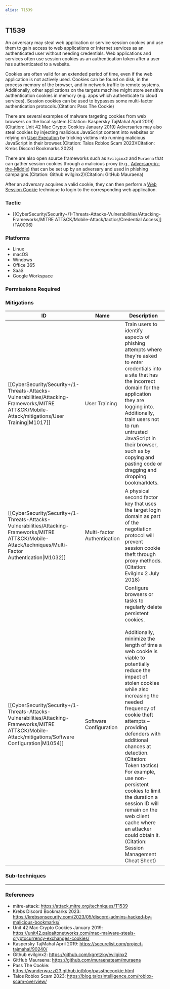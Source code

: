 ```yaml
---
alias: T1539
---
```


## T1539

An adversary may steal web application or service session cookies and use them to gain access to web applications or Internet services as an authenticated user without needing credentials. Web applications and services often use session cookies as an authentication token after a user has authenticated to a website.

Cookies are often valid for an extended period of time, even if the web application is not actively used. Cookies can be found on disk, in the process memory of the browser, and in network traffic to remote systems. Additionally, other applications on the targets machine might store sensitive authentication cookies in memory (e.g. apps which authenticate to cloud services). Session cookies can be used to bypasses some multi-factor authentication protocols.(Citation: Pass The Cookie)

There are several examples of malware targeting cookies from web browsers on the local system.(Citation: Kaspersky TajMahal April 2019)(Citation: Unit 42 Mac Crypto Cookies January 2019) Adversaries may also steal cookies by injecting malicious JavaScript content into websites or relying on [User Execution](https://attack.mitre.org/techniques/T1204) by tricking victims into running malicious JavaScript in their browser.(Citation: Talos Roblox Scam 2023)(Citation: Krebs Discord Bookmarks 2023)

There are also open source frameworks such as `Evilginx2` and `Muraena` that can gather session cookies through a malicious proxy (e.g., [Adversary-in-the-Middle](https://attack.mitre.org/techniques/T1557)) that can be set up by an adversary and used in phishing campaigns.(Citation: Github evilginx2)(Citation: GitHub Mauraena)

After an adversary acquires a valid cookie, they can then perform a [Web Session Cookie](https://attack.mitre.org/techniques/T1550/004) technique to login to the corresponding web application.


### Tactic
- [[CyberSecurity/Security+/1-Threats-Attacks-Vulnerabilities/Attacking-Frameworks/MITRE ATT&CK/Mobile-Attack/tactics/Credential Access]] (TA0006)

### Platforms
- Linux
- macOS
- Windows
- Office 365
- SaaS
- Google Workspace

### Permissions Required

### Mitigations

| ID | Name | Description |
| --- | --- | --- |
| [[CyberSecurity/Security+/1-Threats-Attacks-Vulnerabilities/Attacking-Frameworks/MITRE ATT&CK/Mobile-Attack/mitigations/User Training\|M1017]] | User Training | Train users to identify aspects of phishing attempts where they're asked to enter credentials into a site that has the incorrect domain for the application they are logging into. Additionally, train users not to run untrusted JavaScript in their browser, such as by copying and pasting code or dragging and dropping bookmarklets. |
| [[CyberSecurity/Security+/1-Threats-Attacks-Vulnerabilities/Attacking-Frameworks/MITRE ATT&CK/Mobile-Attack/techniques/Multi-Factor Authentication\|M1032]] | Multi-factor Authentication | A physical second factor key that uses the target login domain as part of the negotiation protocol will prevent session cookie theft through proxy methods.(Citation: Evilginx 2 July 2018) |
| [[CyberSecurity/Security+/1-Threats-Attacks-Vulnerabilities/Attacking-Frameworks/MITRE ATT&CK/Mobile-Attack/mitigations/Software Configuration\|M1054]] | Software Configuration | Configure browsers or tasks to regularly delete persistent cookies.<br /><br />Additionally, minimize the length of time a web cookie is viable to potentially reduce the impact of stolen cookies while also increasing the needed frequency of cookie theft attempts – providing defenders with additional chances at detection.(Citation: Token tactics) For example, use non-persistent cookies to limit the duration a session ID will remain on the web client cache where an attacker could obtain it.(Citation: Session Management Cheat Sheet) |

### Sub-techniques


---
### References

- mitre-attack: https://attack.mitre.org/techniques/T1539
- Krebs Discord Bookmarks 2023: https://krebsonsecurity.com/2023/05/discord-admins-hacked-by-malicious-bookmarks/
- Unit 42 Mac Crypto Cookies January 2019: https://unit42.paloaltonetworks.com/mac-malware-steals-cryptocurrency-exchanges-cookies/
- Kaspersky TajMahal April 2019: https://securelist.com/project-tajmahal/90240/
- Github evilginx2: https://github.com/kgretzky/evilginx2
- GitHub Mauraena: https://github.com/muraenateam/muraena
- Pass The Cookie: https://wunderwuzzi23.github.io/blog/passthecookie.html
- Talos Roblox Scam 2023: https://blog.talosintelligence.com/roblox-scam-overview/
